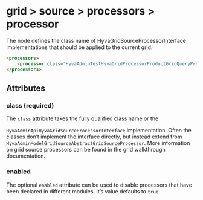 # grid > source > processors > processor

The <processor> node defines the class name of HyvaGridSourceProcessorInterface implementations that should be applied to the current grid.

```html
<processors>
    <processor class="HyvaAdminTestHyvaGridProcessorProductGridQueryProcessor" enabled="false"/>
</processors>
```

## Attributes

### class (required)

The `class` attribute takes the fully qualified class name or the 

`HyvaAdminApiHyvaGridSourceProcessorInterface` implementation. Often the classes don’t implement the interface directly, but instead extend from `HyvaAdminModelGridSourceAbstractGridSourceProcessor`. More information on grid source processors can be found in the grid walkthrough documentation.

### enabled

The optional `enabled` attribute can be used to disable processors that have been declared in different modules. It’s value defaults to `true`.